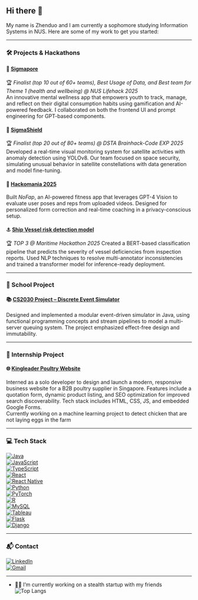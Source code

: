 ## Hi there 👋

<!--
**Path-yang/Path-yang** is a ✨ _special_ ✨ repository because its `README.md` (this file) appears on your GitHub profile.
-->
My name is Zhenduo and I am currently a sophomore studying Information Systems in NUS.
Here are some of my work to get you started:

---

### 🛠️ Projects & Hackathons

#### 🔶 [Sigmapore](https://github.com/clemenong1/Sigmapore)
🏆 *Finalist (top 10 out of 60+ teams), Best Usage of Data, and Best team for Theme 1 (health and wellbeing) @ NUS Lifehack 2025*  
An innovative mental wellness app that empowers youth to track, manage, and reflect on their digital consumption habits using gamification and AI-powered feedback. I collaborated on both the frontend UI and prompt engineering for GPT-based components.

#### 🚀 [SigmaShield](https://github.com/Path-yang/DSTA-Code-Exp-2025)
🏆 *Finalist (top 20 out of 80+ teams) @ DSTA Brainhack-Code EXP 2025*
Developed a real-time visual monitoring system for satellite activities with anomaly detection using YOLOv8. Our team focused on space security, simulating unusual behavior in satellite constellations with data generation and model fine-tuning.

#### 🧠 [Hackomania 2025](https://github.com/Path-yang/Hackomania_2025)
Built *NoFap*, an AI-powered fitness app that leverages GPT-4 Vision to evaluate user poses and reps from uploaded videos. Designed for personalized form correction and real-time coaching in a privacy-conscious setup.

#### ⚓ [Ship Vessel risk detection model](https://github.com/Path-yang/Maritime-Hackathon-2025)
🏆 *TOP 3 @ Maritime Hackathon 2025*
Created a BERT-based classification pipeline that predicts the severity of vessel deficiencies from inspection reports. Used NLP techniques to resolve multi-annotator inconsistencies and trained a transformer model for inference-ready deployment.

---

### 🏫 School Project

#### 📚 [CS2030 Project – Discrete Event Simulator](https://github.com/Path-yang/CS2030-Project)
Designed and implemented a modular event-driven simulator in Java, using functional programming concepts and stream pipelines to model a multi-server queuing system. The project emphasized effect-free design and immutability.

---

### 💼 Internship Project

#### 🌐 [Kingleader Poultry Website](https://www.kingleaderpoultry.com/)
Interned as a solo developer to design and launch a modern, responsive business website for a B2B poultry supplier in Singapore. Features include a quotation form, dynamic product listing, and SEO optimization for improved search discoverability. Tech stack includes HTML, CSS, JS, and embedded Google Forms. <br> 
Currently working on a machine learning project to detect chicken that are not laying eggs in the farm

---

### 💻 Tech Stack

[![Java](https://img.shields.io/badge/Java-ED8B00?style=for-the-badge&logo=java&logoColor=white)](https://github.com/Ileriayo/markdown-badges)  
[![JavaScript](https://img.shields.io/badge/javascript-F7DF1E?style=for-the-badge&logo=javascript&logoColor=black)](https://github.com/Ileriayo/markdown-badges)  
[![TypeScript](https://img.shields.io/badge/typescript-007ACC?style=for-the-badge&logo=typescript&logoColor=white)](https://github.com/Ileriayo/markdown-badges)  
[![React](https://img.shields.io/badge/react-20232A?style=for-the-badge&logo=react&logoColor=61DAFB)](https://github.com/Ileriayo/markdown-badges)  
[![React Native](https://img.shields.io/badge/react_native-20232A?style=for-the-badge&logo=react&logoColor=61DAFB)](https://github.com/Ileriayo/markdown-badges)  
[![Python](https://img.shields.io/badge/python-3776AB?style=for-the-badge&logo=python&logoColor=white)](https://github.com/Ileriayo/markdown-badges)  
[![PyTorch](https://img.shields.io/badge/pytorch-EE4C2C?style=for-the-badge&logo=pytorch&logoColor=white)](https://github.com/Ileriayo/markdown-badges)  
[![R](https://img.shields.io/badge/R-276DC3?style=for-the-badge&logo=r&logoColor=white)](https://github.com/Ileriayo/markdown-badges)  
[![MySQL](https://img.shields.io/badge/mysql-00000F?style=for-the-badge&logo=mysql&logoColor=white)](https://github.com/Ileriayo/markdown-badges)  
[![Tableau](https://img.shields.io/badge/Tableau-E97627?style=for-the-badge&logo=Tableau&logoColor=white)](https://github.com/Ileriayo/markdown-badges)  
[![Flask](https://img.shields.io/badge/flask-000000?style=for-the-badge&logo=flask&logoColor=white)](https://github.com/Ileriayo/markdown-badges)  
[![Django](https://img.shields.io/badge/django-092E20?style=for-the-badge&logo=django&logoColor=white)](https://github.com/Ileriayo/markdown-badges)

---

### 📬 Contact

[![LinkedIn](https://img.shields.io/badge/LinkedIn-blue?style=for-the-badge&logo=linkedin&logoColor=white)](https://www.linkedin.com/in/z-d-yang-3181b1208)  
[![Gmail](https://img.shields.io/badge/Gmail-D14836?style=for-the-badge&logo=gmail&logoColor=white)](mailto:yangzhenduoroger2002@gmail.com)

---

- 🧑‍💻 I’m currently working on a stealth startup with my friends
![Top Langs](https://github-readme-stats.vercel.app/api/top-langs/?username=Path-yang&layout=compact)
